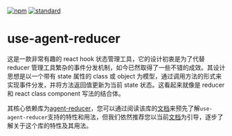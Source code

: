 [![npm][npm-image]][npm-url]
[![standard][standard-image]][standard-url]

[npm-image]: https://img.shields.io/npm/v/use-agent-reducer.svg?style=flat-square
[npm-url]: https://www.npmjs.com/package/use-agent-reducer
[standard-image]: https://img.shields.io/badge/code%20style-standard-brightgreen.svg?style=flat-square
[standard-url]: http://npm.im/standard

# use-agent-reducer

这是一款非常有趣的 react hook 状态管理工具，它的设计初衷是为了代替 reducer 管理工具繁杂的事件分发机制，如今已然取得了一些不错的成效。其设计思想是以一个带有 state 属性的 class 或 object 为模型，通过调用方法的形式来实现事件分发，并将方法返回值更新为当前 state 状态。这看起来就像是 reducer 和 react class component 写法的结合体。

其核心依赖库为[agent-reducer](https://www.npmjs.com/package/agent-reducer)，您可以通过阅读该库的[文档](https://github.com/filefoxper/agent-reducer/blob/master/documents/zh/index.md)来预先了解`use-agent-reducer`支持的特性和用法，但我们依然推荐您以当前[文档](/zh/introduction)为引导，逐步了解关于这个库的特性及其用法。